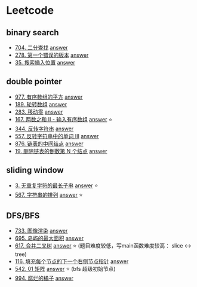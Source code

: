 # Leetcode

## binary search

* [704. 二分查找](https://leetcode-cn.com/problems/binary-search/) [answer](./0704/main.go)
* [278. 第一个错误的版本](https://leetcode-cn.com/problems/first-bad-version/) [answer](./0278/main.go)
* [35. 搜索插入位置](https://leetcode-cn.com/problems/search-insert-position/) [answer](./0035/main.go)

## double pointer

* [977. 有序数组的平方](https://leetcode-cn.com/problems/squares-of-a-sorted-array/) [answer](./0977/main.go)
* [189. 轮转数组](https://leetcode-cn.com/problems/rotate-array/) [answer](./0189/main.go)
* [283. 移动零](https://leetcode-cn.com/problems/move-zeroes/) [answer](./0283/main.go)
* [167. 两数之和 II - 输入有序数组](https://leetcode-cn.com/problems/two-sum-ii-input-array-is-sorted/) [answer](./0167/main.go) ⭐
* [344. 反转字符串](https://leetcode-cn.com/problems/reverse-string/) [answer](./0344/main.go)
* [557. 反转字符串中的单词 III](https://leetcode-cn.com/problems/reverse-words-in-a-string-iii/) [answer](./0557/main.go)
* [876. 链表的中间结点](https://leetcode-cn.com/problems/middle-of-the-linked-list/) [answer](./0876/main.go)
* [19. 删除链表的倒数第 N 个结点](https://leetcode-cn.com/problems/remove-nth-node-from-end-of-list/) [answer](./0019/main.go)

## sliding window

* [3. 无重复字符的最长子串](https://leetcode-cn.com/problems/longest-substring-without-repeating-characters/) [answer](./0003/main.go) ⭐
* [567. 字符串的排列](https://leetcode-cn.com/problems/permutation-in-string/) [answer](./0567/main.go) ⭐

## DFS/BFS

* [733. 图像渲染](https://leetcode-cn.com/problems/flood-fill/submissions/) [answer](./0733/main.go)
* [695. 岛屿的最大面积](https://leetcode-cn.com/problems/max-area-of-island/) [answer](./0695/main.go)
* [617. 合并二叉树](https://leetcode-cn.com/problems/merge-two-binary-trees/) [answer](./617/main.go) ⭐ (题目难度较低，写main函数难度较高： slice <-> tree)
* [116. 填充每个节点的下一个右侧节点指针](https://leetcode-cn.com/problems/populating-next-right-pointers-in-each-node/) [answer](./0116/main.go)
* [542. 01 矩阵](https://leetcode-cn.com/problems/01-matrix/) [answer](./0542/main.go) ⭐ (bfs 超级初始节点)
* [994. 腐烂的橘子](https://leetcode-cn.com/problems/rotting-oranges/) [answer](./0994/main.go)
